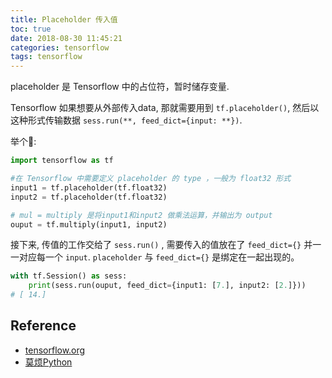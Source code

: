 ```yaml
---
title: Placeholder 传入值
toc: true
date: 2018-08-30 11:45:21
categories: tensorflow
tags: tensorflow
---
```


placeholder 是 Tensorflow 中的占位符，暂时储存变量.

<!-- more -->

Tensorflow 如果想要从外部传入data, 那就需要用到 `tf.placeholder()`, 然后以这种形式传输数据 `sess.run(**, feed_dict={input: **})`.

举个🌰:

```python
import tensorflow as tf

#在 Tensorflow 中需要定义 placeholder 的 type ，一般为 float32 形式
input1 = tf.placeholder(tf.float32)
input2 = tf.placeholder(tf.float32)

# mul = multiply 是将input1和input2 做乘法运算，并输出为 output 
ouput = tf.multiply(input1, input2)
```

接下来, 传值的工作交给了 `sess.run()` , 需要传入的值放在了 `feed_dict={}` 并一一对应每一个 `input`. `placeholder` 与 `feed_dict={}` 是绑定在一起出现的。

```python
with tf.Session() as sess:
    print(sess.run(ouput, feed_dict={input1: [7.], input2: [2.]}))
# [ 14.]
```

## Reference

- [tensorflow.org][1]
- [莫烦Python][2]

[1]: https://www.tensorflow.org/
[2]: https://morvanzhou.github.io/tutorials/machine-learning/tensorflow/
[3]: https://github.com/MorvanZhou/Tensorflow-Tutorial


